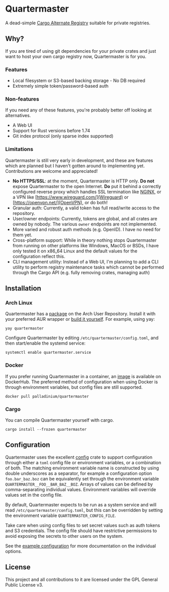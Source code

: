 # Quartermaster

A dead-simple [Cargo Alternate Registry](https://doc.rust-lang.org/cargo/reference/registries.html) suitable for private registries.

## Why?

If you are tired of using git dependencies for your private crates and just want to host your own cargo registry now, Quartermaster is for you.

### Features

- Local filesystem or S3-based backing storage - No DB required
- Extremely simple token/password-based auth

### Non-features

If you need any of these features, you're probably better off looking at alternatives.

- A Web UI
- Support for Rust versions before 1.74
- Git index protocol (only sparse index supported)

### Limitations

Quartermaster is still very early in development, and these are features which are planned but I haven't gotten around to implementing yet. Contributions are welcome and appreciated!

- **No HTTPS/SSL**: at the moment, Quartermaster is HTTP only. **Do not** expose Quartermaster to the open Internet. **Do** put it behind a correctly configured reverse proxy which handles SSL termination like [NGINX](http://nginx.org/), or a VPN like [https://www.wireguard.com/](Wireguard) or [https://openvpn.net/](OpenVPN), or do both!
- Granular auth: Currently, a valid token has full read/write access to the repository.
- User/owner endpoints: Currently, tokens are global, and all crates are owned by nobody. The various `owner` endpoints are not implemented.
- More varied and robust auth methods (e.g. OpenID). I have no need for them yet.
- Cross-platform support: While in theory nothing stops Quartermaster from running on other platforms like Windows, MacOS or BSDs, I have only tested it on x86_64 Linux and the default values for the configuration reflect this.
- CLI management utility: Instead of a Web UI, I'm planning to add a CLI utility to perform registry maintenance tasks which cannot be performed through the Cargo API (e.g. fully removing crates, managing auth)

## Installation

### Arch Linux

Quartermaster has a [package](https://aur.archlinux.org/packages/quartermaster) on the Arch User Repository. Install it with your preferred AUR wrapper or [build it yourself](https://wiki.archlinux.org/title/Arch_User_Repository#Installing_and_upgrading_packages). For example, using yay:

```shell
yay quartermaster
```

Configure Quartermaster by editing `/etc/quartermaster/config.toml`, and then start/enable the systemd service:

```shell
systemctl enable quartermaster.service
```

### Docker

If you prefer running Quartermaster in a container, an [image](https://hub.docker.com/r/palladinium/quartermaster) is available on DockerHub. The preferred method of configuration when using Docker is through environment variables, but config files are still supported.

```shell
docker pull palladinium/quartermaster
```

### Cargo

You can compile Quartermaster yourself with cargo.

```shell
cargo install --frozen quartermaster
```

## Configuration

Quartermaster uses the excellent [config](https://github.com/mehcode/config-rs) crate to support configuration through either a `toml` config file or environment variables, or a combination of both. The matching environment variable name is constructed by using double underscores as a separator, for example a configuration option `foo.bar_baz.boz` can be equivalently set through the environment variable `QUARTERMASTER__FOO__BAR_BAZ__BOZ`. Arrays of values can be defined by comma-separating individual values. Environment variables will override values set in the config file.

By default, Quartermaster expects to be run as a system service and will read `/etc/quartermaster/config.toml`, but this can be overridden by setting the environment variable `QUARTERMASTER_CONFIG_FILE`.

Take care when using config files to set secret values such as auth tokens and
S3 credentials. The config file should have restrictive permissions to avoid
exposing the secrets to other users on the system.

See the [example configuration](examples/config.toml) for more documentation on
the individual options.

## License

This project and all contributions to it are licensed under the GPL General Public License v3.
